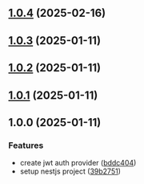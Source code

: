 

## [1.0.4](https://github.com/novatorsoft/nestjs-auth-module/compare/v1.0.3...v1.0.4) (2025-02-16)

## [1.0.3](https://github.com/novatorsoft/nestjs-auth-module/compare/v1.0.2...v1.0.3) (2025-01-11)

## [1.0.2](https://github.com/novatorsoft/nestjs-auth-module/compare/v1.0.1...v1.0.2) (2025-01-11)

## [1.0.1](https://github.com/novatorsoft/nestjs-auth-module/compare/v1.0.0...v1.0.1) (2025-01-11)

## 1.0.0 (2025-01-11)


### Features

* create jwt auth provider ([bddc404](https://github.com/novatorsoft/nestjs-auth-module/commit/bddc40437409530fac64f55cb77fedd25f43e363))
* setup nestjs project ([39b2751](https://github.com/novatorsoft/nestjs-auth-module/commit/39b27510b2d5f067f1b59fee70c97963417fbd59))

